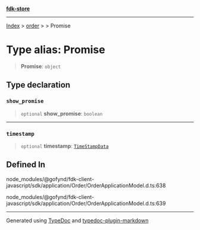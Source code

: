 [**fdk-store**](../../../README.md)
***

[Index](../../../API.md) > [order](../../README.md) > [<internal>](../README.md) > Promise

# Type alias: Promise

> **Promise**: `object`

## Type declaration

### `show_promise`

> `optional` **show\_promise**: `boolean`

***

### `timestamp`

> `optional` **timestamp**: [`TimeStampData`](type-alias.TimeStampData.md)

## Defined In

node\_modules/@gofynd/fdk-client-javascript/sdk/application/Order/OrderApplicationModel.d.ts:638

node\_modules/@gofynd/fdk-client-javascript/sdk/application/Order/OrderApplicationModel.d.ts:639

***
Generated using [TypeDoc](https://typedoc.org/) and [typedoc-plugin-markdown](https://www.npmjs.com/package/typedoc-plugin-markdown)
